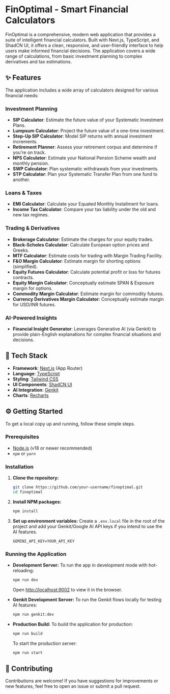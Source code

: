 # FinOptimal - Smart Financial Calculators

FinOptimal is a comprehensive, modern web application that provides a suite of intelligent financial calculators. Built with Next.js, TypeScript, and ShadCN UI, it offers a clean, responsive, and user-friendly interface to help users make informed financial decisions. The application covers a wide range of calculations, from basic investment planning to complex derivatives and tax estimations.

## ✨ Features

The application includes a wide array of calculators designed for various financial needs:

### Investment Planning
- **SIP Calculator**: Estimate the future value of your Systematic Investment Plans.
- **Lumpsum Calculator**: Project the future value of a one-time investment.
- **Step-Up SIP Calculator**: Model SIP returns with annual investment increments.
- **Retirement Planner**: Assess your retirement corpus and determine if you're on track.
- **NPS Calculator**: Estimate your National Pension Scheme wealth and monthly pension.
- **SWP Calculator**: Plan systematic withdrawals from your investments.
- **STP Calculator**: Plan your Systematic Transfer Plan from one fund to another.

### Loans & Taxes
- **EMI Calculator**: Calculate your Equated Monthly Installment for loans.
- **Income Tax Calculator**: Compare your tax liability under the old and new tax regimes.

### Trading & Derivatives
- **Brokerage Calculator**: Estimate the charges for your equity trades.
- **Black-Scholes Calculator**: Calculate European option prices and Greeks.
- **MTF Calculator**: Estimate costs for trading with Margin Trading Facility.
- **F&O Margin Calculator**: Estimate margin for shorting options (simplified).
- **Equity Futures Calculator**: Calculate potential profit or loss for futures contracts.
- **Equity Margin Calculator**: Conceptually estimate SPAN & Exposure margin for options.
- **Commodity Margin Calculator**: Estimate margin for commodity futures.
- **Currency Derivatives Margin Calculator**: Conceptually estimate margin for USD/INR futures.

### AI-Powered Insights
- **Financial Insight Generator**: Leverages Generative AI (via Genkit) to provide plain-English explanations for complex financial situations and decisions.

## 🚀 Tech Stack

- **Framework**: [Next.js](https://nextjs.org/) (App Router)
- **Language**: [TypeScript](https://www.typescriptlang.org/)
- **Styling**: [Tailwind CSS](https://tailwindcss.com/)
- **UI Components**: [ShadCN UI](https://ui.shadcn.com/)
- **AI Integration**: [Genkit](https://firebase.google.com/docs/genkit)
- **Charts**: [Recharts](https://recharts.org/)

## ⚙️ Getting Started

To get a local copy up and running, follow these simple steps.

### Prerequisites

- [Node.js](https://nodejs.org/en/) (v18 or newer recommended)
- `npm` or `yarn`

### Installation

1. **Clone the repository:**
   ```sh
   git clone https://github.com/your-username/finoptimal.git
   cd finoptimal
   ```

2. **Install NPM packages:**
   ```sh
   npm install
   ```

3. **Set up environment variables:**
   Create a `.env.local` file in the root of the project and add your Genkit/Google AI API keys if you intend to use the AI features.
   ```env
   GEMINI_API_KEY=YOUR_API_KEY
   ```

### Running the Application

- **Development Server:**
  To run the app in development mode with hot-reloading:
  ```sh
  npm run dev
  ```
  Open [http://localhost:9002](http://localhost:9002) to view it in the browser.

- **Genkit Development Server:**
  To run the Genkit flows locally for testing AI features:
  ```sh
  npm run genkit:dev
  ```

- **Production Build:**
  To build the application for production:
  ```sh
  npm run build
  ```
  To start the production server:
  ```sh
  npm run start
  ```

## 🤝 Contributing

Contributions are welcome! If you have suggestions for improvements or new features, feel free to open an issue or submit a pull request.
